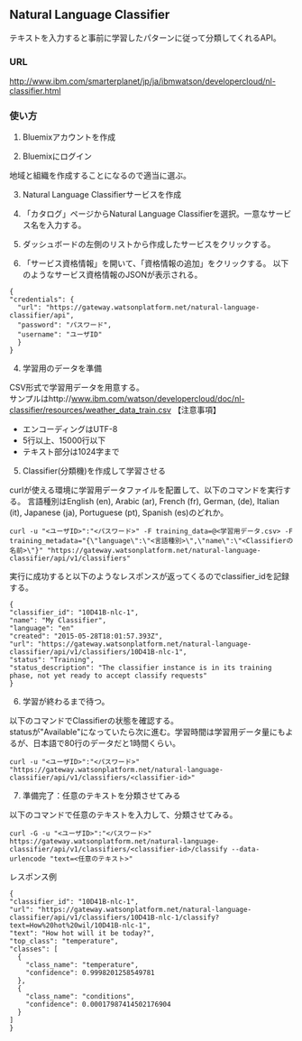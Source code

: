 ## Natural Language Classifier

テキストを入力すると事前に学習したパターンに従って分類してくれるAPI。

### URL 

http://www.ibm.com/smarterplanet/jp/ja/ibmwatson/developercloud/nl-classifier.html

### 使い方

1. Bluemixアカウントを作成

2. Bluemixにログイン

  地域と組織を作成することになるので適当に選ぶ。

3. Natural Language Classifierサービスを作成

  1. 「カタログ」ページからNatural Language Classifierを選択。一意なサービス名を入力する。
  2. ダッシュボードの左側のリストから作成したサービスをクリックする。
  3. 「サービス資格情報」を開いて、「資格情報の追加」をクリックする。
  以下のようなサービス資格情報のJSONが表示される。
  ```
  {
  "credentials": {
    "url": "https://gateway.watsonplatform.net/natural-language-classifier/api",
    "password": "パスワード",
    "username": "ユーザID"
    }
  }
  ```

4. 学習用のデータを準備

  CSV形式で学習用データを用意する。  
  サンプルはhttp://www.ibm.com/watson/developercloud/doc/nl-classifier/resources/weather_data_train.csv
  【注意事項】
   - エンコーディングはUTF-8
   - 5行以上、15000行以下
   - テキスト部分は1024字まで


5. Classifier(分類機)を作成して学習させる

  curlが使える環境に学習用データファイルを配置して、以下のコマンドを実行する。
  言語種別はEnglish (en), Arabic (ar), French (fr), German, (de), Italian (it), Japanese (ja), Portuguese (pt), Spanish (es)のどれか。
  ```
  curl -u "<ユーザID>":"<パスワード>" -F training_data=@<学習用データ.csv> -F training_metadata="{\"language\":\"<言語種別>\",\"name\":\"<Classifierの名前>\"}" "https://gateway.watsonplatform.net/natural-language-classifier/api/v1/classifiers"
  ```
  
  実行に成功すると以下のようなレスポンスが返ってくるのでclassifier_idを記録する。
  
  ```
  {
  "classifier_id": "10D41B-nlc-1",
  "name": "My Classifier",
  "language": "en"
  "created": "2015-05-28T18:01:57.393Z",
  "url": "https://gateway.watsonplatform.net/natural-language-classifier/api/v1/classifiers/10D41B-nlc-1",
  "status": "Training",
  "status_description": "The classifier instance is in its training phase, not yet ready to accept classify requests"
  }
  ```

6. 学習が終わるまで待つ。

  以下のコマンドでClassifierの状態を確認する。  
  statusが"Available"になっていたら次に進む。学習時間は学習用データ量にもよるが、日本語で80行のデータだと1時間くらい。
  ```
  curl -u "<ユーザID>":"<パスワード>" "https://gateway.watsonplatform.net/natural-language-classifier/api/v1/classifiers/<classifier-id>"
  ```
  
7. 準備完了：任意のテキストを分類させてみる

  以下のコマンドで任意のテキストを入力して、分類させてみる。
  ```
  curl -G -u "<ユーザID>":"<パスワード>" https://gateway.watsonplatform.net/natural-language-classifier/api/v1/classifiers/<classifier-id>/classify --data-urlencode "text=<任意のテキスト>"
  ```
  レスポンス例
  ```
{
  "classifier_id": "10D41B-nlc-1",
  "url": "https://gateway.watsonplatform.net/natural-language-classifier/api/v1/classifiers/10D41B-nlc-1/classify?text=How%20hot%20wil/10D41B-nlc-1",
  "text": "How hot will it be today?",
  "top_class": "temperature",
  "classes": [
    {
      "class_name": "temperature",
      "confidence": 0.9998201258549781
    },
    {
      "class_name": "conditions",
      "confidence": 0.00017987414502176904
    }
  ]
}
  ```
